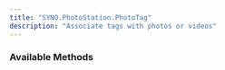 ```yaml
---
title: "SYNO.PhotoStation.PhotoTag"
description: "Associate tags with photos or videos"
---
```



### Available Methods ###
